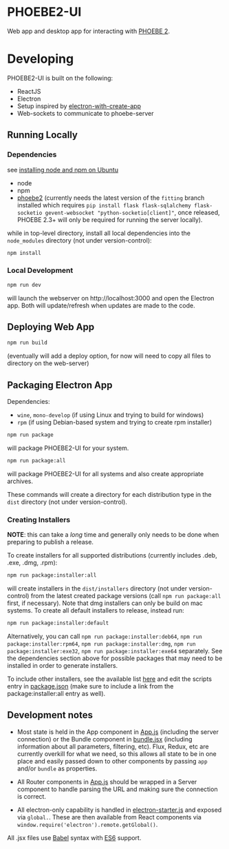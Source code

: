 # PHOEBE2-UI

Web app and desktop app for interacting with [PHOEBE 2](https://github.com/phoebe-project/phoebe2).


# Developing

PHOEBE2-UI is built on the following:
* ReactJS
* Electron
* Setup inspired by [electron-with-create-app](https://github.com/csepulv/electron-with-create-react-app)
* Web-sockets to communicate to phoebe-server

## Running Locally

### Dependencies

see [installing node and npm on Ubuntu](https://tecadmin.net/install-latest-nodejs-npm-on-ubuntu/)

  * node
  * npm
  * [phoebe2](https://www.github.com/phoebe-project/phoebe2) (currently needs the latest version of the `fitting` branch installed which requires `pip install flask flask-sqlalchemy flask-socketio gevent-websocket "python-socketio[client]"`, once released, PHOEBE 2.3+ will only be required for running the server locally).

while in top-level directory, install all local dependencies into the `node_modules` directory (not under version-control):

```bash
npm install
```

### Local Development

```bash
npm run dev
```

will launch the webserver on http://localhost:3000 and open the Electron app.  Both will update/refresh when updates are made to the code.

## Deploying Web App

```bash
npm run build
```

(eventually will add a deploy option, for now will need to copy all files to directory on the web-server)

## Packaging Electron App

Dependencies:
* `wine`, `mono-develop` (if using Linux and trying to build for windows)
* `rpm` (if using Debian-based system and trying to create rpm installer)

```bash
npm run package
```

will package PHOEBE2-UI for your system.


```bash
npm run package:all
```

will package PHOEBE2-UI for all systems and also create appropriate archives.

These commands will create a directory for each distribution type in the `dist` directory (not under version-control).

### Creating Installers

**NOTE**: this can take a *long* time and generally only needs to be done when preparing to publish a release.

To create installers for all supported distributions (currently includes .deb, .exe, .dmg, .rpm):

```bash
npm run package:installer:all
```

will create installers in the `dist/installers` directory (not under version-control) from the latest created package versions (call `npm run package:all` first, if necessary).  Note that dmg installers can only be build on mac systems.  To create all default installers to release, instead run:

```bash
npm run package:installer:default
```

Alternatively, you can call `npm run package:installer:deb64`, `npm run package:installer:rpm64`, `npm run package:installer:dmg`, `npm run package:installer:exe32`, `npm run package:installer:exe64` separately.  See the dependencies section above for possible packages that may need to be installed in order to generate installers.

To include other installers, see the available list [here](https://github.com/electron-userland/electron-packager#distributable-creators) and edit the scripts entry in [package.json](package.json) (make sure to include a link from the package:installer:all entry as well).

## Development notes

* Most state is held in the App component in [App.js](/src/App.js) (including the server connection) or the Bundle component in [bundle.jsx](/src/Bundle.jsx) (including information about all parameters, filtering, etc).  Flux, Redux, etc are currently overkill for what we need, so this allows all state to be in one place and easily passed down to other components by passing `app` and/or `bundle` as properties.

* All Router components in [App.js](/src/App.js) should be wrapped in a Server component to handle parsing the URL and making sure the connection is correct.

* All electron-only capability is handled in [electron-starter.js](/src/electron-starter.js) and exposed via `global.`.  These are then available from React components via `window.require('electron').remote.getGlobal()`.

All .jsx files use [Babel](https://babeljs.io/) syntax with [ES6](http://es6-features.org/) support.
